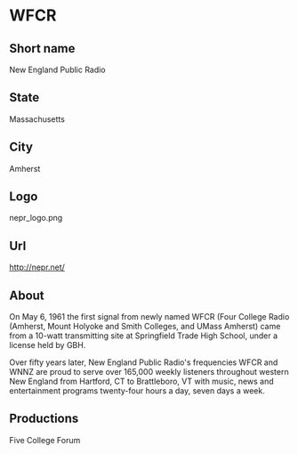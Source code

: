 # WFCR

## Short name

New England Public Radio

## State

Massachusetts

## City

Amherst

## Logo

nepr\_logo.png

## Url

http://nepr.net/

## About

On May 6, 1961 the first signal from newly named WFCR (Four College
Radio (Amherst, Mount Holyoke and Smith Colleges, and UMass Amherst) came from
a 10-watt transmitting site at Springfield Trade High School, under a license
held by GBH.

Over fifty years later, New England Public Radio's frequencies
WFCR and WNNZ are proud to serve over 165,000 weekly listeners throughout western
New England from Hartford, CT to Brattleboro, VT with music, news and entertainment
programs twenty-four hours a day, seven days a week.


## Productions

Five College Forum
